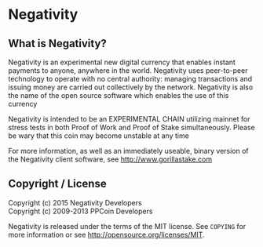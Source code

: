 Negativity
=====

What is Negativity?
--------------

Negativity is an experimental new digital currency that enables instant payments to
anyone, anywhere in the world. Negativity uses peer-to-peer technology to operate
with no central authority: managing transactions and issuing money are carried
out collectively by the network. Negativity is also the name of the open source
software which enables the use of this currency

Negativity is intended to be an EXPERIMENTAL CHAIN utilizing mainnet for stress tests in both Proof of Work and Proof of Stake simultaneously. Please be wary that this coin may become unstable at any time

For more information, as well as an immediately useable, binary version of
the Negativity client software, see http://www.gorillastake.com


Copyright / License
-------------------
Copyright (c) 2015 Negativity Developers<br />
Copyright (c) 2009-2013 PPCoin Developers

Negativity is released under the terms of the MIT license. See `COPYING` for more
information or see http://opensource.org/licenses/MIT.
